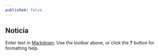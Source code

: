 ```yaml
---
published: false
---
```

## Noticia

Enter text in [Markdown](http://daringfireball.net/projects/markdown/). Use the toolbar above, or click the **?** button for formatting help.
